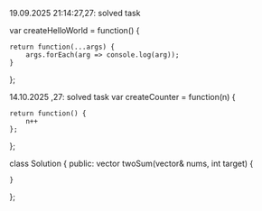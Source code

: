 19.09.2025 21:14:27,27: solved task 

var createHelloWorld = function() {
    
    return function(...args) {
        args.forEach(arg => console.log(arg));
    }
};


14.10.2025 ,27: solved task 
var createCounter = function(n) {
    
    return function() {
        n++
    };
};



class Solution {
public:
    vector<int> twoSum(vector<int>& nums, int target) {
        
    }
};